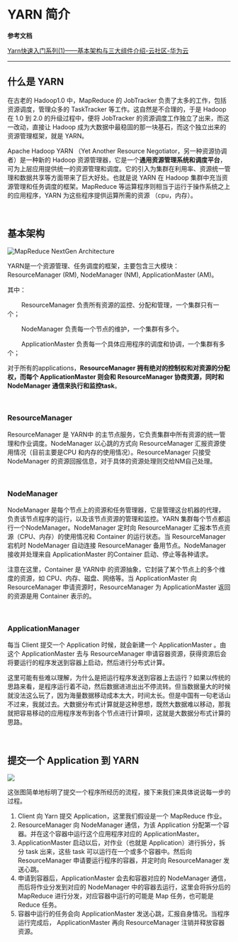 # YARN 简介

**参考文档**

[Yarn快速入门系列(1)——基本架构与三大组件介绍-云社区-华为云](https://bbs.huaweicloud.com/blogs/302284)

---

## 什么是 YARN

在古老的 Hadoop1.0 中，MapReduce 的 JobTracker 负责了太多的工作，包括资源调度，管理众多的 TaskTracker 等工作。这自然是不合理的，于是 Hadoop 在 1.0 到 2.0 的升级过程中，便将 JobTracker 的资源调度工作独立了出来，而这一改动，直接让 Hadoop 成为大数据中最稳固的那一块基石，而这个独立出来的资源管理框架，就是 YARN。

Apache Hadoop YARN （Yet Another Resource Negotiator，另一种资源协调者）是一种新的 Hadoop 资源管理器，它是一个**通用资源管理系统和调度平台**，可为上层应用提供统一的资源管理和调度。它的引入为集群在利用率、资源统一管理和数据共享等方面带来了巨大好处。也就是说 YARN 在 Hadoop 集群中充当资源管理和任务调度的框架。MapReduce 等运算程序则相当于运行于操作系统之上的应用程序，YARN 为这些程序提供运算所需的资源 （cpu，内存）。

&emsp;

## 基本架构

<img src="https://hadoop.apache.org/docs/stable/hadoop-yarn/hadoop-yarn-site/yarn_architecture.gif" title="" alt="MapReduce NextGen Architecture" data-align="center">

YARN是一个资源管理、任务调度的框架，主要包含三大模块：ResourceManager (RM), NodeManager (NM), ApplicationMaster (AM)。

其中：

        ResourceManager 负责所有资源的监控、分配和管理，一个集群只有一个；

        NodeManager 负责每一个节点的维护，一个集群有多个。

        ApplicationMaster 负责每一个具体应用程序的调度和协调，一个集群有多个；

对于所有的applications，**ResourceManager 拥有绝对的控制权和对资源的分配权，而每个 ApplicationMaster 则会和 ResourceManager 协商资源，同时和 NodeManager 通信来执行和监控task**。

&emsp;

### ResourceManager

ResourceManager 是 YARN中 的主节点服务，它负责集群中所有资源的统一管理和作业调度。NodeManager 以心跳的方式向 ResourceManager 汇报资源使用情况（目前主要是CPU 和内存的使用情况）。ResourceManager 只接受 NodeManager 的资源回报信息，对于具体的资源处理则交给NM自己处理。

&emsp;

### NodeManager

NodeManager 是每个节点上的资源和任务管理器，它是管理这台机器的代理，负责该节点程序的运行，以及该节点资源的管理和监控。YARN 集群每个节点都运行一个NodeManager。NodeManager 定时向 ResourceManager 汇报本节点资源（CPU、内存）的使用情况和 Container 的运行状态。当 ResourceManager 宕机时 NodeManager 自动连接 ResourceManager 备用节点。NodeManager 接收并处理来自 ApplicationMaster 的Container 启动、停止等各种请求。

注意在这里，Container 是 YARN中 的资源抽象，它封装了某个节点上的多个维度的资源，如 CPU、内存、磁盘、网络等。当 ApplicationMaster 向 ResourceManager 申请资源时，ResourceManager 为 ApplicationMaster 返回的资源是用 Container 表示的。

&emsp;

### ApplicationManager

每当 Client 提交一个 Application 时候，就会新建一个 ApplicationMaster 。由这个 ApplicationMaster 去与 ResourceManager 申请容器资源，获得资源后会将要运行的程序发送到容器上启动，然后进行分布式计算。

这里可能有些难以理解，为什么是把运行程序发送到容器上去运行？如果以传统的思路来看，是程序运行着不动，然后数据进进出出不停流转。但当数据量大的时候就没法这么玩了，因为海量数据移动成本太大，时间太长。但是中国有一句老话山不过来，我就过去。大数据分布式计算就是这种思想，既然大数据难以移动，那我就把容易移动的应用程序发布到各个节点进行计算呗，这就是大数据分布式计算的思路。

&emsp;

## 提交一个 Application 到 YARN

![](/Users/yuhangliu/Library/Application%20Support/marktext/images/2022-09-19-22-30-32-image.png)

这张图简单地标明了提交一个程序所经历的流程，接下来我们来具体说说每一步的过程。

1. Client 向 Yarn 提交 Application，这里我们假设是一个 MapReduce 作业。
2. ResourceManager 向 NodeManager 通信，为该 Application 分配第一个容器。并在这个容器中运行这个应用程序对应的 ApplicationMaster。
3. ApplicationMaster 启动以后，对作业（也就是 Application）进行拆分，拆分 task 出来，这些 task 可以运行在一个或多个容器中。然后向 ResourceManager 申请要运行程序的容器，并定时向 ResourceManager 发送心跳。
4. 申请到容器后，ApplicationMaster 会去和容器对应的 NodeManager 通信，而后将作业分发到对应的 NodeManager 中的容器去运行，这里会将拆分后的 MapReduce 进行分发，对应容器中运行的可能是 Map 任务，也可能是 Reduce 任务。
5. 容器中运行的任务会向 ApplicationMaster 发送心跳，汇报自身情况。当程序运行完成后， ApplicationMaster 再向 ResourceManager 注销并释放容器资源。


